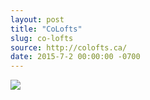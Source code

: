 ```yaml
---
layout: post
title: "CoLofts"
slug: co-lofts
source: http://colofts.ca/
date: 2015-7-2 00:00:00 -0700
---
```


<img src="{{ site.url }}/assets/img/screenshots/co-lofts.jpg">
